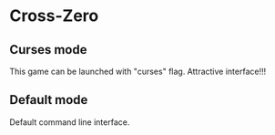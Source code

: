 # Cross-Zero

## Curses mode

This game can be launched with "curses" flag. Attractive interface!!!

## Default mode 

Default command line interface.
